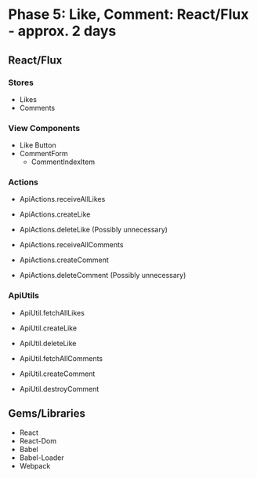 # Phase 5: Like, Comment: React/Flux - approx. 2 days

## React/Flux

### Stores
* Likes
* Comments

### View Components
* Like Button
* CommentForm
  - CommentIndexItem

### Actions
* ApiActions.receiveAllLikes
* ApiActions.createLike
* ApiActions.deleteLike (Possibly unnecessary)

* ApiActions.receiveAllComments
* ApiActions.createComment
* ApiActions.deleteComment (Possibly unnecessary)

### ApiUtils
* ApiUtil.fetchAllLikes
* ApiUtil.createLike
* ApiUtil.deleteLike

* ApiUtil.fetchAllComments
* ApiUtil.createComment
* ApiUtil.destroyComment

## Gems/Libraries
* React
* React-Dom
* Babel
* Babel-Loader
* Webpack
